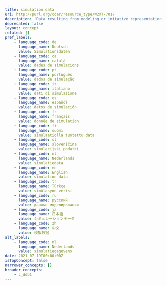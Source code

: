 ```yaml
---
title: simulation data
uri: http://purl.org/coar/resource_type/W2XT-7017
description: 'Data resulting from modeling or imitative representation of real-world processes, events, or systems, often using computer programs. For example, a program modeling household consumption responses to indirect tax changes; or a dataset on hypothetical patients and their drug exposure, background conditions, and known adverse events. [Source: Adapted from https://ddialliance.org/Specification/DDI-CV/ModeOfCollection_3.0.html]'
deprecated: false
layout: concept
related: []
pref_labels:
    - language_code: de
      language_name: Deutsch
      value: Simulationsdaten
    - language_code: ca
      language_name: català
      value: dades de simulacions
    - language_code: pt
      language_name: português
      value: dados de simulação
    - language_code: it
      language_name: italiano
      value: dati di simulazione
    - language_code: es
      language_name: español
      value: datos de simulación
    - language_code: fr
      language_name: français
      value: donnée de simulation
    - language_code: fi
      language_name: suomi
      value: simulaatiolla tuotettu data
    - language_code: sl
      language_name: slovenščina
      value: simulacijski podatki
    - language_code: nl
      language_name: Nederlands
      value: simulatiedata
    - language_code: en
      language_name: English
      value: simulation data
    - language_code: tr
      language_name: Türkçe
      value: simülasyon verisi
    - language_code: ru
      language_name: русский
      value: данные моделирования
    - language_code: ja
      language_name: 日本語
      value: シミュレーションデータ
    - language_code: zh
      language_name: 中文
      value: 模拟数据
alt_labels:
    - language_code: nl
      language_name: Nederlands
      value: simulatiegegevens
date: 2021-07-19T00:00:00Z
isTopConcept: false
narrower_concepts: []
broader_concepts:
    - c_ddb1
---
```


